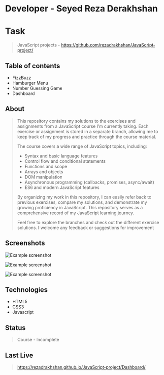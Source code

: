 # Developer - Seyed Reza Derakhshan

# Task
> JavaScript projects - https://github.com/rezadrakhshan/JavaScript-project/

## Table of contents
* FizzBuzz
* Hamburger Menu
* Number Guessing Game
* Dashboard

## About
> This repository contains my solutions to the exercises and assignments from a JavaScript course I'm currently taking. Each exercise or assignment is stored in a separate branch, allowing me to keep track of my progress and practice through the course material.
> 
> The course covers a wide range of JavaScript topics, including:
> 
> - Syntax and basic language features
> - Control flow and conditional statements
> - Functions and scope
> - Arrays and objects
> - DOM manipulation
> - Asynchronous programming (callbacks, promises, async/await)
> - ES6 and modern JavaScript features
> 
> By organizing my work in this repository, I can easily refer back to previous exercises, compare my solutions, and demonstrate my growing proficiency in JavaScript. This repository serves as a comprehensive record of my JavaScript learning journey.
>
> Feel free to explore the branches and check out the different exercise solutions. I welcome any feedback or suggestions for improvement

## Screenshots
![Example screenshot](./img/Homepage.png)<br>

![Example screenshot](./img/paymentPage.png)<br>

![Example screenshot](./img/paymentSuccess.png)

## Technologies
* HTML5
* CSS3
* Javascript

## Status
> Course - Incomplete

## Last Live
> https://rezadrakhshan.github.io/JavaScript-project/Dashboard/

